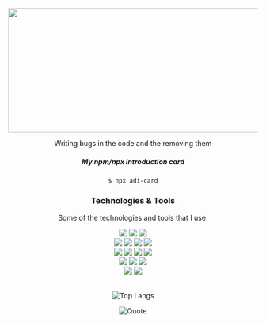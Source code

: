 
<div align="center">
<img src="https://user-images.githubusercontent.com/25674257/132956483-7a2d1080-368b-4ff3-8323-ddfbf264c975.gif" height=250 width=900 />

Writing bugs in the code and the removing them

##### My npm/npx introduction card
```
$ npx adi-card
```

###  Technologies & Tools
Some of the technologies and tools that I use:

<div display="flex"   >
<img src="https://img.shields.io/badge/-HTML5-blue?style=plastic&logo=HTML5&logoColor=white&labelColor=black" />
<img src="https://img.shields.io/badge/-JavaScript-blue?style=plastic&logo=JavaScript&logoColor=white&labelColor=black" />
<img src="https://img.shields.io/badge/-CSS3-blue?style=plastic&logo=CSS3&logoColor=white&labelColor=black" />
<br>
<img src="https://img.shields.io/badge/-React-blue?style=plastic&logo=React&logoColor=white&labelColor=black" />
<img src="https://img.shields.io/badge/-React Native-blue?style=plastic&logo=React&logoColor=white&labelColor=black" />
<img src="https://img.shields.io/badge/-Redux-blue?style=plastic&logo=Redux&logoColor=white&labelColor=black" />
<img src="https://img.shields.io/badge/-TypeScript-blue?style=plastic&logo=TypeScript&logoColor=white&labelColor=black" />
<br>
<img src="https://img.shields.io/badge/-NodeJS-blue?style=plastic&logo=Node.js&logoColor=white&labelColor=black" />
<img src="https://img.shields.io/badge/-Express-blue?style=plastic&logo=Express&logoColor=white&labelColor=black" />
<img src="https://img.shields.io/badge/-GraphQL-blue?style=plastic&logo=GraphQL&logoColor=white&labelColor=black" />
<img src="https://img.shields.io/badge/-MongoDB-blue?style=plastic&logo=MongoDB&logoColor=white&labelColor=black" />
<br>
<img src="https://img.shields.io/badge/-Jest-blue?style=plastic&logo=Jest&logoColor=white&labelColor=black" />
<img src="https://img.shields.io/badge/-Git-blue?style=plastic&logo=Git&logoColor=white&labelColor=black" />
<img src="https://img.shields.io/badge/-WebPack-blue?style=plastic&logo=WebPack&logoColor=white&labelColor=black" />
<br>
<img src="https://img.shields.io/badge/-Linux-blue?style=plastic&logo=Linux&logoColor=white&labelColor=black" />
<img src="https://img.shields.io/badge/-Windows-blue?style=plastic&logo=Windows&logoColor=white&labelColor=black" />
</div>
<br>

![Top Langs](https://github-readme-stats.vercel.app/api/top-langs/?username=azzryel&theme=gruvbox)

![Quote](https://github-readme-quotes.herokuapp.com/quote?theme=dark&animation=grow_out_in)
</div>

<!--
**Azzryel/Azzryel** is a ✨ _special_ ✨ repository because its `README.md` (this file) appears on your GitHub profile.

Here are some ideas to get you started:

- 🔭 I’m currently working on ...
- 🌱 I’m currently learning ...
- 👯 I’m looking to collaborate on ...
- 🤔 I’m looking for help with ...
- 💬 Ask me about ...
- 📫 How to reach me: ...
- 😄 Pronouns: ...
- ⚡ Fun fact: ...
-->
